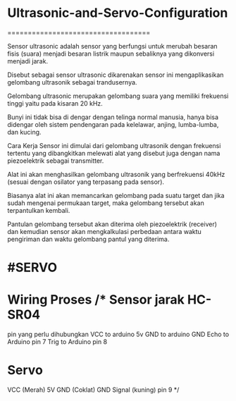 # Ultrasonic-and-Servo-Configuration
===================================

Sensor ultrasonic adalah sensor yang berfungsi untuk merubah besaran fisis (suara) menjadi besaran listrik maupun sebaliknya yang dikonversi menjadi jarak.

Disebut sebagai sensor ultrasonic dikarenakan sensor ini mengaplikasikan gelombang ultrasonik sebagai trandusernya.

Gelombang ultrasonic merupakan gelombang suara yang memiliki frekuensi tinggi yaitu pada kisaran 20 kHz.

Bunyi ini tidak bisa di dengar dengan telinga normal manusia, hanya bisa didengar oleh sistem pendengaran pada kelelawar, anjing, lumba-lumba, dan kucing.

Cara Kerja
Sensor ini dimulai dari gelombang ultrasonik dengan frekuensi tertentu yang dibangkitkan melewati alat yang disebut juga dengan nama piezoelektrik sebagai transmitter.

Alat ini akan menghasilkan gelombang ultrasonik yang berfrekuensi 40kHz  (sesuai dengan osilator yang terpasang pada sensor).

Biasanya alat ini akan memancarkan gelombang pada suatu target dan jika sudah mengenai permukaan target, maka gelombang tersebut akan terpantulkan kembali.

Pantulan gelombang tersebut akan diterima oleh piezoelektrik (receiver) dan kemudian sensor akan mengkalkulasi perbedaan antara waktu pengiriman dan waktu gelombang pantul yang diterima.


#SERVO
========================
Wiring Proses
/*
Sensor jarak HC-SR04
=====================
pin yang perlu dihubungkan
VCC to arduino 5v
GND to arduino GND
Echo to Arduino pin 7
Trig to Arduino pin 8

Servo 
=====================
VCC (Merah) 5V
GND (Coklat) GND
Signal (kuning) pin 9
*/
